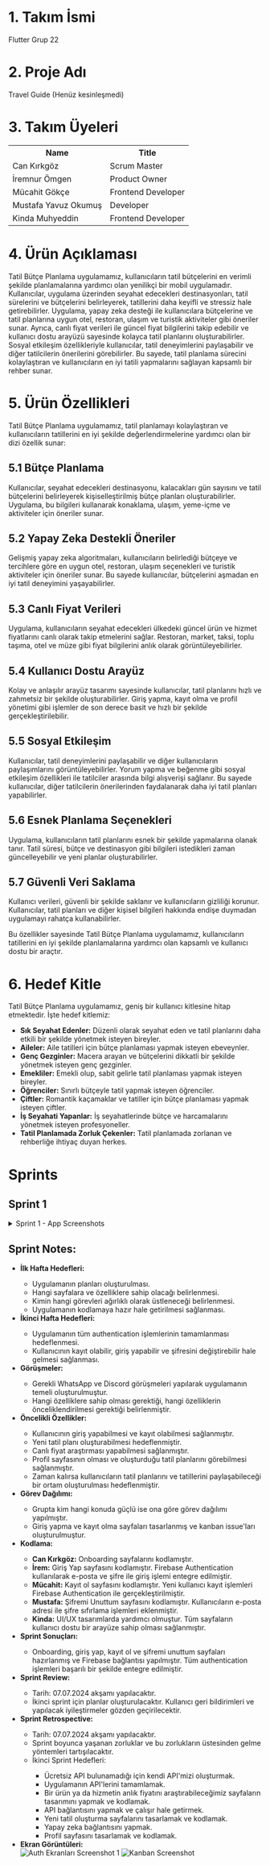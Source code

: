 <h1>1. Takım İsmi</h1>
<p>Flutter Grup 22</p>

<h1>2. Proje Adı</h1>
<p>Travel Guide (Henüz kesinleşmedi)</p>

<h1>3. Takım Üyeleri</h1>
<table>
    <tr>
        <th>Name</th>
        <th>Title</th>
    </tr>
    <tr>
        <td>Can Kırkgöz</td>
        <td>Scrum Master</td>
    </tr>
    <tr>
        <td>İremnur Ömgen</td>
        <td>Product Owner</td>
    </tr>
    <tr>
        <td>Mücahit Gökçe</td>
        <td>Frontend Developer</td>
    </tr>
    <tr>
        <td>Mustafa Yavuz Okumuş</td>
        <td>Developer</td>
    </tr>
    <tr>
        <td>Kinda Muhyeddin</td>
        <td>Frontend Developer</td>
    </tr>
</table>

<h1>4. Ürün Açıklaması</h1>
<p>Tatil Bütçe Planlama uygulamamız, kullanıcıların tatil bütçelerini en verimli şekilde planlamalarına yardımcı olan yenilikçi bir mobil uygulamadır. Kullanıcılar, uygulama üzerinden seyahat edecekleri destinasyonları, tatil sürelerini ve bütçelerini belirleyerek, tatillerini daha keyifli ve stressiz hale getirebilirler. Uygulama, yapay zeka desteği ile kullanıcılara bütçelerine ve tatil planlarına uygun otel, restoran, ulaşım ve turistik aktiviteler gibi öneriler sunar. Ayrıca, canlı fiyat verileri ile güncel fiyat bilgilerini takip edebilir ve kullanıcı dostu arayüzü sayesinde kolayca tatil planlarını oluşturabilirler. Sosyal etkileşim özellikleriyle kullanıcılar, tatil deneyimlerini paylaşabilir ve diğer tatilcilerin önerilerini görebilirler. Bu sayede, tatil planlama sürecini kolaylaştıran ve kullanıcıların en iyi tatili yapmalarını sağlayan kapsamlı bir rehber sunar.</p>

<h1>5. Ürün Özellikleri</h1>
<p>Tatil Bütçe Planlama uygulamamız, tatil planlamayı kolaylaştıran ve kullanıcıların tatillerini en iyi şekilde değerlendirmelerine yardımcı olan bir dizi özellik sunar:</p>

<h2>5.1 Bütçe Planlama</h2>
<p>Kullanıcılar, seyahat edecekleri destinasyonu, kalacakları gün sayısını ve tatil bütçelerini belirleyerek kişiselleştirilmiş bütçe planları oluşturabilirler. Uygulama, bu bilgileri kullanarak konaklama, ulaşım, yeme-içme ve aktiviteler için öneriler sunar.</p>

<h2>5.2 Yapay Zeka Destekli Öneriler</h2>
<p>Gelişmiş yapay zeka algoritmaları, kullanıcıların belirlediği bütçeye ve tercihlere göre en uygun otel, restoran, ulaşım seçenekleri ve turistik aktiviteler için öneriler sunar. Bu sayede kullanıcılar, bütçelerini aşmadan en iyi tatil deneyimini yaşayabilirler.</p>

<h2>5.3 Canlı Fiyat Verileri</h2>
<p>Uygulama, kullanıcıların seyahat edecekleri ülkedeki güncel ürün ve hizmet fiyatlarını canlı olarak takip etmelerini sağlar. Restoran, market, taksi, toplu taşıma, otel ve müze gibi fiyat bilgilerini anlık olarak görüntüleyebilirler.</p>

<h2>5.4 Kullanıcı Dostu Arayüz</h2>
<p>Kolay ve anlaşılır arayüz tasarımı sayesinde kullanıcılar, tatil planlarını hızlı ve zahmetsiz bir şekilde oluşturabilirler. Giriş yapma, kayıt olma ve profil yönetimi gibi işlemler de son derece basit ve hızlı bir şekilde gerçekleştirilebilir.</p>

<h2>5.5 Sosyal Etkileşim</h2>
<p>Kullanıcılar, tatil deneyimlerini paylaşabilir ve diğer kullanıcıların paylaşımlarını görüntüleyebilirler. Yorum yapma ve beğenme gibi sosyal etkileşim özellikleri ile tatilciler arasında bilgi alışverişi sağlanır. Bu sayede kullanıcılar, diğer tatilcilerin önerilerinden faydalanarak daha iyi tatil planları yapabilirler.</p>

<h2>5.6 Esnek Planlama Seçenekleri</h2>
<p>Uygulama, kullanıcıların tatil planlarını esnek bir şekilde yapmalarına olanak tanır. Tatil süresi, bütçe ve destinasyon gibi bilgileri istedikleri zaman güncelleyebilir ve yeni planlar oluşturabilirler.</p>

<h2>5.7 Güvenli Veri Saklama</h2>
<p>Kullanıcı verileri, güvenli bir şekilde saklanır ve kullanıcıların gizliliği korunur. Kullanıcılar, tatil planları ve diğer kişisel bilgileri hakkında endişe duymadan uygulamayı rahatça kullanabilirler.</p>

<p>Bu özellikler sayesinde Tatil Bütçe Planlama uygulamamız, kullanıcıların tatillerini en iyi şekilde planlamalarına yardımcı olan kapsamlı ve kullanıcı dostu bir araçtır.</p>

<h1>6. Hedef Kitle</h1>
<p>Tatil Bütçe Planlama uygulamamız, geniş bir kullanıcı kitlesine hitap etmektedir. İşte hedef kitlemiz:</p>
<ul>
    <li><b>Sık Seyahat Edenler:</b> Düzenli olarak seyahat eden ve tatil planlarını daha etkili bir şekilde yönetmek isteyen bireyler.</li>
    <li><b>Aileler:</b> Aile tatilleri için bütçe planlaması yapmak isteyen ebeveynler.</li>
    <li><b>Genç Gezginler:</b> Macera arayan ve bütçelerini dikkatli bir şekilde yönetmek isteyen genç gezginler.</li>
    <li><b>Emekliler:</b> Emekli olup, sabit gelirle tatil planlaması yapmak isteyen bireyler.</li>
    <li><b>Öğrenciler:</b> Sınırlı bütçeyle tatil yapmak isteyen öğrenciler.</li>
    <li><b>Çiftler:</b> Romantik kaçamaklar ve tatiller için bütçe planlaması yapmak isteyen çiftler.</li>
    <li><b>İş Seyahati Yapanlar:</b> İş seyahatlerinde bütçe ve harcamalarını yönetmek isteyen profesyoneller.</li>
    <li><b>Tatil Planlamada Zorluk Çekenler:</b> Tatil planlamada zorlanan ve rehberliğe ihtiyaç duyan herkes.</li>
</ul>

<h1>Sprints</h1>
<h2>Sprint 1</h2>
    
  <details>
        <summary>Sprint 1 - App Screenshots</summary>
        <h2>Onboarding Sayfaları</h2>
        <div class="screenshot">
            <img src="https://github.com/cankirkgz/Travel-Guide/assets/73443107/e95470a0-4b1f-49b1-8d85-3d13e318935d" alt="Onboarding Screenshot 1">
            <img src="https://github.com/cankirkgz/Travel-Guide/assets/73443107/4ba2300d-0779-439c-b102-0ae14ecac82f" alt="Onboarding Screenshot 2">
            <img src="https://github.com/cankirkgz/Travel-Guide/assets/73443107/e3730ce2-a664-4601-944e-8e4c668a70ae" alt="Onboarding Screenshot 2">
            <img src="https://github.com/cankirkgz/Travel-Guide/assets/73443107/5e0b1bb4-a76f-49c9-916d-4c522cf6025d" alt="Onboarding Screenshot 2">
            <img src="https://github.com/cankirkgz/Travel-Guide/assets/73443107/9e84015d-1737-4129-9f94-ad45358af116" alt="Onboarding Screenshot 2">
        </div>
        <h2>Authentication Sayfaları</h2>
        <div class="screenshot">
            <img src="https://github.com/cankirkgz/Travel-Guide/assets/73443107/1be2441a-7d9d-4743-951f-445cf2eb318d" alt="Authentication Screenshot 1">
            <img src="https://github.com/cankirkgz/Travel-Guide/assets/73443107/e44f95cd-ecff-499b-97d2-3a8dc165f947" alt="Authentication Screenshot 2">
            <img src="https://github.com/cankirkgz/Travel-Guide/assets/73443107/f1242a1a-ca9a-45d9-8b79-41ec35cab44f" alt="Authentication Screenshot 2">
        </div>
        <h2>Ana Sayfa</h2>
        <div class="screenshot">
            <img src="https://github.com/cankirkgz/Travel-Guide/assets/73443107/b04223cc-d3ca-49f6-a877-88cdf3a4fa25" alt="Ana Sayfa Screenshot 1">
        </div>
    </details>
    </details>
    
  <h2>Sprint Notes:</h2>
    <ul>
        <li><strong>İlk Hafta Hedefleri:</strong></li>
        <ul>
            <li>Uygulamanın planları oluşturulması.</li>
            <li>Hangi sayfalara ve özelliklere sahip olacağı belirlenmesi.</li>
            <li>Kimin hangi görevleri ağırlıklı olarak üstleneceği belirlenmesi.</li>
            <li>Uygulamanın kodlamaya hazır hale getirilmesi sağlanması.</li>
        </ul>
        <li><strong>İkinci Hafta Hedefleri:</strong></li>
        <ul>
            <li>Uygulamanın tüm authentication işlemlerinin tamamlanması hedeflenmesi.</li>
            <li>Kullanıcının kayıt olabilir, giriş yapabilir ve şifresini değiştirebilir hale gelmesi sağlanması.</li>
        </ul>
        <li><strong>Görüşmeler:</strong></li>
        <ul>
            <li>Gerekli WhatsApp ve Discord görüşmeleri yapılarak uygulamanın temeli oluşturulmuştur.</li>
            <li>Hangi özelliklere sahip olması gerektiği, hangi özelliklerin önceliklendirilmesi gerektiği belirlenmiştir.</li>
        </ul>
        <li><strong>Öncelikli Özellikler:</strong></li>
        <ul>
            <li>Kullanıcının giriş yapabilmesi ve kayıt olabilmesi sağlanmıştır.</li>
            <li>Yeni tatil planı oluşturabilmesi hedeflenmiştir.</li>
            <li>Canlı fiyat araştırması yapabilmesi sağlanmıştır.</li>
            <li>Profil sayfasının olması ve oluşturduğu tatil planlarını görebilmesi sağlanmıştır.</li>
            <li>Zaman kalırsa kullanıcıların tatil planlarını ve tatillerini paylaşabileceği bir ortam oluşturulması hedeflenmiştir.</li>
        </ul>
        <li><strong>Görev Dağılımı:</strong></li>
        <ul>
            <li>Grupta kim hangi konuda güçlü ise ona göre görev dağılımı yapılmıştır.</li>
            <li>Giriş yapma ve kayıt olma sayfaları tasarlanmış ve kanban issue'ları oluşturulmuştur.</li>
        </ul>
        <li><strong>Kodlama:</strong></li>
        <ul>
            <li><strong>Can Kırkgöz:</strong> Onboarding sayfalarını kodlamıştır.</li>
            <li><strong>İrem:</strong> Giriş Yap sayfasını kodlamıştır. Firebase Authentication kullanılarak e-posta ve şifre ile giriş işlemi entegre edilmiştir.</li>
            <li><strong>Mücahit:</strong> Kayıt ol sayfasını kodlamıştır. Yeni kullanıcı kayıt işlemleri Firebase Authentication ile gerçekleştirilmiştir.</li>
            <li><strong>Mustafa:</strong> Şifremi Unuttum sayfasını kodlamıştır. Kullanıcıların e-posta adresi ile şifre sıfırlama işlemleri eklenmiştir.</li>
            <li><strong>Kinda:</strong> UI/UX tasarımlarda yardımcı olmuştur. Tüm sayfaların kullanıcı dostu bir arayüze sahip olması sağlanmıştır.</li>
        </ul>
        <li><strong>Sprint Sonuçları:</strong></li>
        <ul>
            <li>Onboarding, giriş yap, kayıt ol ve şifremi unuttum sayfaları hazırlanmış ve Firebase bağlantısı yapılmıştır. Tüm authentication işlemleri başarılı bir şekilde entegre edilmiştir.</li>
        </ul>
        <li><strong>Sprint Review:</strong></li>
        <ul>
            <li>Tarih: 07.07.2024 akşamı yapılacaktır.</li>
            <li>İkinci sprint için planlar oluşturulacaktır. Kullanıcı geri bildirimleri ve yapılacak iyileştirmeler gözden geçirilecektir.</li>
        </ul>
        <li><strong>Sprint Retrospective:</strong></li>
        <ul>
            <li>Tarih: 07.07.2024 akşamı yapılacaktır.</li>
            <li>Sprint boyunca yaşanan zorluklar ve bu zorlukların üstesinden gelme yöntemleri tartışılacaktır.</li>
            <li>İkinci Sprint Hedefleri:</li>
            <ul>
                <li>Ücretsiz API bulunamadığı için kendi API'mizi oluşturmak.</li>
                <li>Uygulamanın API'lerini tamamlamak.</li>
                <li>Bir ürün ya da hizmetin anlık fiyatını araştırabileceğimiz sayfaların tasarımını yapmak ve kodlamak.</li>
                <li>API bağlantısını yapmak ve çalışır hale getirmek.</li>
                <li>Yeni tatil oluşturma sayfalarını tasarlamak ve kodlamak.</li>
                <li>Yapay zeka bağlantısını yapmak.</li>
                <li>Profil sayfasını tasarlamak ve kodlamak.</li>
            </ul>
        </ul>
        <li><strong>Ekran Görüntüleri:</strong></li>
        <div class="screenshot">
            <img src="file-SJVSPgvlJL4zwnfLUk8pSUBo" alt="Auth Ekranları Screenshot 1">
            <img src="file-GjkTSjllhgHvrllAL0Lpqd3L" alt="Kanban Screenshot">
        </div>
    </ul>
</details>
